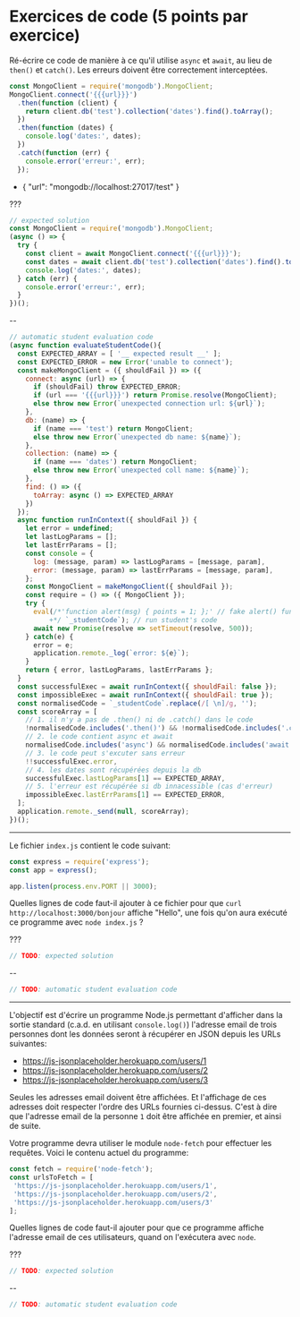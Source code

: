 # Exercices de code (5 points par exercice)

Ré-écrire ce code de manière à ce qu'il utilise `async` et `await`, au lieu de `then()` et `catch()`. Les erreurs doivent être correctement interceptées.

```js
const MongoClient = require('mongodb').MongoClient;
MongoClient.connect('{{{url}}}')
  .then(function (client) {
    return client.db('test').collection('dates').find().toArray();
  })
  .then(function (dates) {
    console.log('dates:', dates);
  })
  .catch(function (err) {
    console.error('erreur:', err);
  });
```

- { "url": "mongodb://localhost:27017/test" }

???

```js
// expected solution
const MongoClient = require('mongodb').MongoClient;
(async () => {
  try {
    const client = await MongoClient.connect('{{{url}}}');
    const dates = await client.db('test').collection('dates').find().toArray();
    console.log('dates:', dates);
  } catch (err) {
    console.error('erreur:', err);
  }
})();
```

--

```js
// automatic student evaluation code
(async function evaluateStudentCode(){
  const EXPECTED_ARRAY = [ '__ expected result __' ];
  const EXPECTED_ERROR = new Error('unable to connect');
  const makeMongoClient = ({ shouldFail }) => ({
    connect: async (url) => {
      if (shouldFail) throw EXPECTED_ERROR;
      if (url === '{{{url}}}') return Promise.resolve(MongoClient);
      else throw new Error(`unexpected connection url: ${url}`);
    },
    db: (name) => {
      if (name === 'test') return MongoClient;
      else throw new Error(`unexpected db name: ${name}`);
    },
    collection: (name) => {
      if (name === 'dates') return MongoClient;
      else throw new Error(`unexpected coll name: ${name}`);
    },
    find: () => ({
      toArray: async () => EXPECTED_ARRAY
    })
  });
  async function runInContext({ shouldFail }) {
    let error = undefined;
    let lastLogParams = [];
    let lastErrParams = [];
    const console = {
      log: (message, param) => lastLogParams = [message, param],
      error: (message, param) => lastErrParams = [message, param],
    };
    const MongoClient = makeMongoClient({ shouldFail });
    const require = () => ({ MongoClient });
    try {
      eval(/*'function alert(msg) { points = 1; };' // fake alert() function that gives 1 point when called
          +*/ `_studentCode`); // run student's code
      await new Promise(resolve => setTimeout(resolve, 500));
    } catch(e) {
      error = e;
      application.remote._log(`error: ${e}`);
    }
    return { error, lastLogParams, lastErrParams };
  }
  const successfulExec = await runInContext({ shouldFail: false });
  const impossibleExec = await runInContext({ shouldFail: true });
  const normalisedCode = `_studentCode`.replace(/[ \n]/g, '');
  const scoreArray = [
    // 1. il n'y a pas de .then() ni de .catch() dans le code
    !normalisedCode.includes('.then()') && !normalisedCode.includes('.catch()'),
    // 2. le code contient async et await
    normalisedCode.includes('async') && normalisedCode.includes('await'),
    // 3. le code peut s'excuter sans erreur
    !!successfulExec.error,
    // 4. les dates sont récupérées depuis la db
    successfulExec.lastLogParams[1] == EXPECTED_ARRAY,
    // 5. l'erreur est récupérée si db innacessible (cas d'erreur)
    impossibleExec.lastErrParams[1] == EXPECTED_ERROR,
  ];
  application.remote._send(null, scoreArray);
})();
```


---

Le fichier `index.js` contient le code suivant:

```js
const express = require('express');
const app = express();

app.listen(process.env.PORT || 3000);
```

Quelles lignes de code faut-il ajouter à ce fichier pour que `curl http://localhost:3000/bonjour` affiche "Hello", une fois qu'on aura exécuté ce programme avec `node index.js` ?

???

```js
// TODO: expected solution
```

--

```js
// TODO: automatic student evaluation code
```

---

L'objectif est d'écrire un programme Node.js permettant d'afficher dans la sortie standard (c.a.d. en utilisant `console.log()`) l'adresse email de trois personnes dont les données seront à récupérer en JSON depuis les URLs suivantes:

 - https://js-jsonplaceholder.herokuapp.com/users/1
 - https://js-jsonplaceholder.herokuapp.com/users/2
 - https://js-jsonplaceholder.herokuapp.com/users/3

Seules les adresses email doivent être affichées. Et l'affichage de ces adresses doit respecter l'ordre des URLs fournies ci-dessus. C'est à dire que l'adresse email de la personne `1` doit être affichée en premier, et ainsi de suite.

Votre programme devra utiliser le module `node-fetch` pour effectuer les requêtes. Voici le contenu actuel du programme:

```js
const fetch = require('node-fetch');
const urlsToFetch = [
 'https://js-jsonplaceholder.herokuapp.com/users/1',
 'https://js-jsonplaceholder.herokuapp.com/users/2',
 'https://js-jsonplaceholder.herokuapp.com/users/3'
];
```

Quelles lignes de code faut-il ajouter pour que ce programme affiche l'adresse email de ces utilisateurs, quand on l'exécutera avec `node`.

???

```js
// TODO: expected solution
```

--

```js
// TODO: automatic student evaluation code
```
